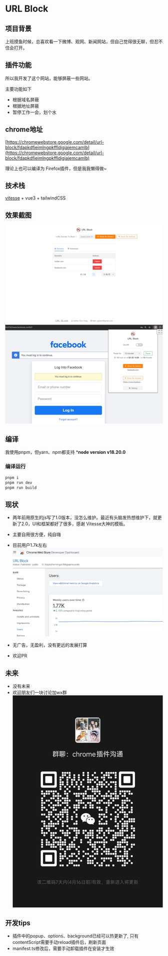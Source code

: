 # URL Block

## 项目背景 
上班摸鱼时候，总喜欢看一下微博、观网、新闻网站，但自己觉得很无聊，但忍不住会打开。

## 插件功能
所以我开发了这个网站，能够屏蔽一些网站。


主要功能如下
* 根据域名屏蔽
* 根据地址屏蔽
* 暂停工作一会，划个水

## chrome地址 
[https://chromewebstore.google.com/detail/url-block/fdapkdfieimlngpkffldigiajemcamlb](https://chromewebstore.google.com/detail/url-block/fdapkdfieimlngpkffldigiajemcamlb)

理论上也可以编译为 Firefox插件，但是我我懒得做~

## 技术栈

[vitesse](https://github.com/antfu/vitesse#variations) + vue3 + tailwindCSS

## 效果截图
![screenshot-1](/images/screenshot-1.jpg)
![screenshot-2](/images/screenshot-2.png)



## 编译

我使用pnpm，但yarn、npm都支持
***node version v18.20.0**

### 编译运行
```
pnpm i 
pnpm run dev
pnpm run build
```


## 现状

* 两年前用原生的js写了1.0版本，没怎么维护。最近有头脑发热想维护下，就更新了2.0，UI和框架都好了很多，感谢 Vitesse大神的模板。
* 主要自用很方便，纯自嗨
* 目前用户1.7k左右
![users-count](/images/users-count.png)

* 无广告，无盈利，没有更远的发展打算
* 欢迎PR

## 未来
* 没有未来
* 欢迎朋友们一块讨论加wx群
![wx-group](/images/wx-group.jpg)

## 开发tips
* 插件中的popup、options、background已经可以热更新了, 只有contentScript需要手动reload插件后，刷新页面
* manifest.ts修改后，需要手动卸载插件在安装才生效


